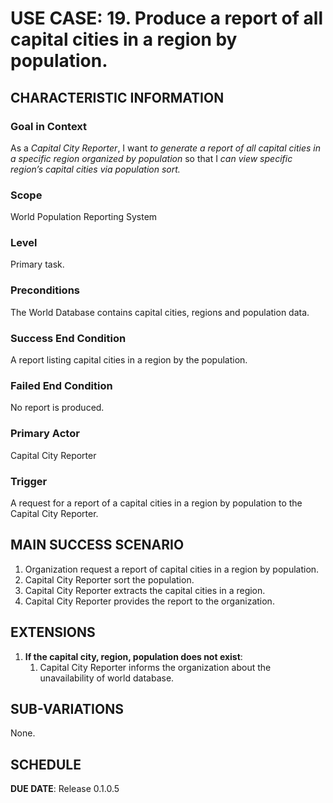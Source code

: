 # USE CASE: 19. Produce a report of all capital cities in a region by population. 

## CHARACTERISTIC INFORMATION

### Goal in Context
As a *Capital City Reporter*, I want *to generate a report of all capital cities in a specific region organized by population* so that I *can view specific region’s capital cities via population sort.*

### Scope
World Population Reporting System

### Level
Primary task.

### Preconditions
The World Database contains capital cities, regions and population data.

### Success End Condition
A report listing capital cities in a region by the population.

### Failed End Condition
No report is produced.

### Primary Actor
Capital City Reporter

### Trigger
A request for a report of a capital cities in a region by population to the Capital City Reporter.

## MAIN SUCCESS SCENARIO
1. Organization request a report of capital cities in a region by population.
2. Capital City Reporter sort the population.
3. Capital City Reporter extracts the capital cities in a region.
4. Capital City Reporter provides the report to the organization.

## EXTENSIONS
1. **If the capital city, region, population does not exist**:
    1. Capital City Reporter informs the organization about the unavailability of world database.

## SUB-VARIATIONS
None.

## SCHEDULE
**DUE DATE**: Release 0.1.0.5